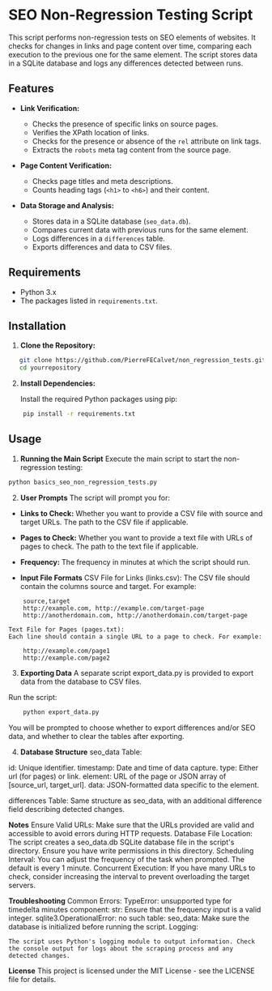 # SEO Non-Regression Testing Script

This script performs non-regression tests on SEO elements of websites. It checks for changes in links and page content over time, comparing each execution to the previous one for the same element. The script stores data in a SQLite database and logs any differences detected between runs.

## Features

- **Link Verification:**
  - Checks the presence of specific links on source pages.
  - Verifies the XPath location of links.
  - Checks for the presence or absence of the `rel` attribute on link tags.
  - Extracts the `robots` meta tag content from the source page.

- **Page Content Verification:**
  - Checks page titles and meta descriptions.
  - Counts heading tags (`<h1>` to `<h6>`) and their content.

- **Data Storage and Analysis:**
  - Stores data in a SQLite database (`seo_data.db`).
  - Compares current data with previous runs for the same element.
  - Logs differences in a `differences` table.
  - Exports differences and data to CSV files.

## Requirements

- Python 3.x
- The packages listed in `requirements.txt`.

## Installation

1. **Clone the Repository:**
```bash
   git clone https://github.com/PierreFECalvet/non_regression_tests.git
   cd yourrepository
```

2. **Install Dependencies:**

    Install the required Python packages using pip:
```bash
    pip install -r requirements.txt
```

## Usage

1. **Running the Main Script**
Execute the main script to start the non-regression testing:

```bash
python basics_seo_non_regression_tests.py
```
2. **User Prompts**
The script will prompt you for:

- **Links to Check:**
    Whether you want to provide a CSV file with source and target URLs.
    The path to the CSV file if applicable.

- **Pages to Check:**
    Whether you want to provide a text file with URLs of pages to check.
    The path to the text file if applicable.

- **Frequency:**
    The frequency in minutes at which the script should run.

- **Input File Formats**
    CSV File for Links (links.csv):
    The CSV file should contain the columns source and target. For example:

```
    source,target
    http://example.com, http://example.com/target-page
    http://anotherdomain.com, http://anotherdomain.com/target-page
```

    Text File for Pages (pages.txt):
    Each line should contain a single URL to a page to check. For example:

```
    http://example.com/page1
    http://example.com/page2
```

3. **Exporting Data**
A separate script export_data.py is provided to export data from the database to CSV files.

Run the script:
```bash
    python export_data.py
```

You will be prompted to choose whether to export differences and/or SEO data, and whether to clear the tables after exporting.

4. **Database Structure**
seo_data Table:

id: Unique identifier.
timestamp: Date and time of data capture.
type: Either url (for pages) or link.
element: URL of the page or JSON array of [source_url, target_url].
data: JSON-formatted data specific to the element.

differences Table:
Same structure as seo_data, with an additional difference field describing detected changes.

**Notes**
Ensure Valid URLs: Make sure that the URLs provided are valid and accessible to avoid errors during HTTP requests.
Database File Location: The script creates a seo_data.db SQLite database file in the script's directory. Ensure you have write permissions in this directory.
Scheduling Interval: You can adjust the frequency of the task when prompted. The default is every 1 minute.
Concurrent Execution: If you have many URLs to check, consider increasing the interval to prevent overloading the target servers.

**Troubleshooting**
    Common Errors:
    TypeError: unsupported type for timedelta minutes component: str: Ensure that the frequency input is a valid integer.
    sqlite3.OperationalError: no such table: seo_data: Make sure the database is initialized before running the script.
    Logging:

    The script uses Python's logging module to output information. Check the console output for logs about the scraping process and any detected changes.

**License**
    This project is licensed under the MIT License - see the LICENSE file for details.
